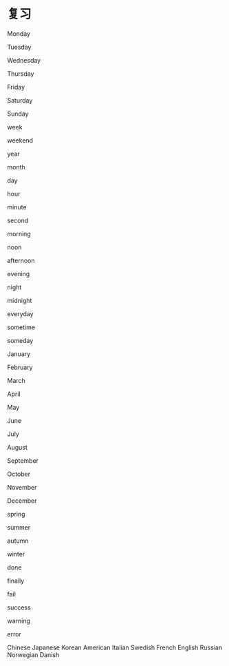 # 复习

Monday

Tuesday

Wednesday

Thursday

Friday

Saturday

Sunday

week

weekend

year

month

day

hour

minute

second

morning

noon

afternoon

evening

night

midnight

everyday

sometime

someday

January

February

March

April

May

June

July

August

September

October

November

December

spring

summer

autumn

winter

done

finally

fail

success

warning

error

Chinese
Japanese
Korean
American
Italian
Swedish
French
English
Russian
Norwegian
Danish
